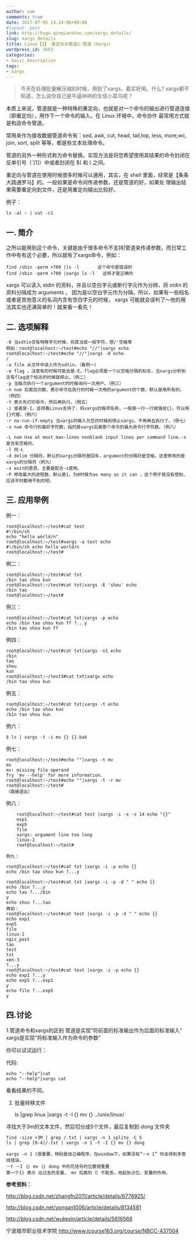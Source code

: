 ```yaml
---
author: sam
comments: true
date: 2017-07-05 14:24:06+00:00
#layout: post
link: http://hugo.qinqianshan.com/xargs_details/
slug: xargs_details
title: Linux【3】-重定向与管道2-管道（Xargs）
wordpress_id: 2653
categories:
- basic_description
tags:
- xargs
---
```


<blockquote>今天在处理批量解压缩的时候，用到了xargs，着实好用。什么? xargs都不知道，怎么说你自己是牛逼哄哄的生信小菜鸟呢？</blockquote>

本质上来说，管道就是一种特殊的重定向，也就是对一个命令的输出进行管道连接（即重定向），用作下一个命令的输入。在 Linux 环境中，命令协作
最常用方式就是构造命令管道。

常用来作为接收数据管道命令有：sed, awk, cut, head, tail,top, less, more,wc, join, sort, split 等等，都是些文本处理命令。

管道的另外一种形式称为命令替换。实现方法是将您希望使用其结果的命令封闭在反单引号（`[1]）中或者封闭在 $( 和 ) 之间。

重定向与管道在使用时候很多时候可以通用，其实，在 shell 里面，经常是【条条大路通罗马】的。一般如果是命令间传递参数，还是管道的好，如果处
理输出结果需要重定向到文件，还是用重定向输出比较好。

例子：

	ls -al ~ | cut -c1 

<!-- more -->


## 一. 简介


之所以能用到这个命令，关键是由于很多命令不支持|管道来传递参数，而日常工作中有有这个必要，所以就有了xargs命令，例如：

	find /sbin -perm +700 |ls -l       这个命令是错误的
	find /sbin -perm +700 |xargs ls -l   这样才是正确的

xargs 可以读入 stdin 的资料，并且以空白字元或断行字元作为分辨，将 stdin 的资料分隔成为 arguments 。 因为是以空白字元作为分隔，所以，如果有一些档名或者是其他意义的名词内含有空白字元的时候， xargs 可能就会误判了～他的用法其实也还满简单的！就来看一看先！

## 二. 选项解释


	-0 当sdtin含有特殊字元时候，将其当成一般字符，想/'空格等
	例如：root@localhost:~/test#echo "//"|xargs echo
	root@localhost:~/test#echo "//"|xargs -0 echo
	/
	-a file 从文件中读入作为sdtin，（看例一）
	-e flag ，注意有的时候可能会是-E，flag必须是一个以空格分隔的标志，当xargs分析到含有flag这个标志的时候就停止。（例二）
	-p 当每次执行一个argument的时候询问一次用户。（例三）
	-n num 后面加次数，表示命令在执行的时候一次用的argument的个数，默认是用所有的。（例四）
	-t 表示先打印命令，然后再执行。（例五）
	-i 或者是-I，这得看Linux支持了，将xargs的每项名称，一般是一行一行赋值给{}，可以用{}代替。（例六）
	-r no-run-if-empty 当xargs的输入为空的时候则停止xargs，不用再去执行了。（例七）
	-s num 命令行的最好字符数，指的是xargs后面那个命令的最大命令行字符数。（例八）

	-L num Use at most max-lines nonblank input lines per command line.-s是含有空格的。
	-l 同-L
	-d delim 分隔符，默认的xargs分隔符是回车，argument的分隔符是空格，这里修改的是xargs的分隔符（例九）
	-x exit的意思，主要是配合-s使用。
	-P 修改最大的进程数，默认是1，为0时候为as many as it can ，这个例子我没有想到，应该平时都用不到的吧。


## 三. 应用举例

例一：

	root@localhost:~/test#cat test
	#!/bin/sh
	echo "hello world/n"
	root@localhost:~/test#xargs -a test echo
	#!/bin/sh echo hello world/n
	root@localhost:~/test#

例二：

	root@localhost:~/test#cat txt
	/bin tao shou kun
	root@localhost:~/test#cat txt|xargs -E 'shou' echo
	/bin tao
	root@localhost:~/test#

例三：

	root@localhost:~/test#cat txt|xargs -p echo
	echo /bin tao shou kun ff ?...y
	/bin tao shou kun ff

例四：

	root@localhost:~/test#cat txt|xargs -n1 echo
	/bin
	tao
	shou
	kun
	root@localhost:~/test3#cat txt|xargs echo
	/bin tao shou kun

例五：

	root@localhost:~/test#cat txt|xargs -t echo
	echo /bin tao shou kun
	/bin tao shou kun

例六：

	$ ls | xargs -t -i mv {} {}.bak

例七：

	root@localhost:~/test#echo ""|xargs -t mv
	mv
	mv: missing file operand
	Try `mv --help' for more information.
	root@localhost:~/test#echo ""|xargs -t -r mv
	root@localhost:~/test#
	（直接退出）

例八：

		root@localhost:~/test#cat test |xargs -i -x -s 14 echo "{}"
		exp1
		exp5
		file
		xargs: argument line too long
		linux-2
		root@localhost:~/test#

	例九：

	root@localhost:~/test#cat txt |xargs -i -p echo {}
	echo /bin tao shou kun ?...y
	
	root@localhost:~/test#cat txt |xargs -i -p -d " " echo {}
	echo /bin ?...y
	echo tao ?.../bin
	y
	echo shou ?...tao
	再如：
	root@localhost:~/test#cat test |xargs -i -p -d " " echo {}
	echo exp1
	exp5
	file
	linux-2
	ngis_post
	tao
	test
	txt
	xen-3
	?...y
	root@localhost:~/test#cat test |xargs -i -p echo {}
	echo exp1 ?...y
	echo exp5 ?...exp1
	y
	echo file ?...exp5
	y


## 四.讨论

1.管道命令和xargs的区别
管道是实现“将前面的标准输出作为后面的标准输入”
xargs是实现“将标准输入作为命令的参数”

你可以试试运行：

代码:

	echo "--help"|cat
	echo "--help"|xargs cat

看看结果的不同。

2. 批量转移文件

	ls |grep linux |xargs -t -I {}  mv {} ../unix/linux/

寻找大于3m的文本文件，然后切分成5个文件，最后复制到 dong 文件夹

	find -size +3M | grep /.txt | xargs -n 1 splite -C 5
	ls | grep [0-4]/.txt | xargs -n 1 -t -I {} mv {} dong

	xargs -n 1 (很重要，特别是自己编程序，在window下，如果没有“－n 1” 你会得到多管线错误。
	－t －I ｛｝ mv ｛｝ dong 中的花括号的位置很重要
	第一个{} 表示 出过去的变量， mv 后面的｛｝不能丢，他起到占位，变量的作用。


**参考资料：**

http://blog.csdn.net/zhangfn2011/article/details/6776925/

http://blog.csdn.net/yongan1006/article/details/8134581

http://blog.csdn.net/wukexin/article/details/5616568

宁波城市职业技术学院 http://www.icourse163.org/course/NBCC-437004


